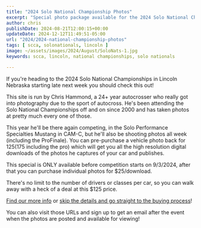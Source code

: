 ```yaml
---
title: "2024 Solo National Championship Photos"
excerpt: "Special photo package available for the 2024 Solo National Championships"
author: chris
publishDate: 2024-08-21T12:00:15+00:00
updateDate: 2024-12-12T11:49:51-05:00
url: "2024/2024-national-championship-photos"
tags: [ scca, solonationals, lincoln ]
image: ~/assets/images/2024/August/SoloNats-1.jpg
keywords: scca, lincoln, national championships, solo nationals

---
```

If you're heading to the 2024 Solo National Championships in Lincoln Nebraska starting late next week you should check this out! 

This site is run by Chris Hammond, a 24+ year autocrosser who really got into photography due to the sport of autocross. He's been attending the Solo National Championships off and on since 2000 and has taken photos at pretty much every one of those.

This year he'll be there again competing, in the Solo Performance Specialties Mustang in CAM-C, but he'll also be shooting photos all week (including the ProFinale). You can pre-purchase a vehicle photo back for $125 ($175 including the pro) which will get you all the high resolution digital downloads of the photos he captures of your car and publishes. 

This special is ONLY available before competition starts on 9/3/2024, after that you can purchase individual photos for $25/download. 

There's no limit to the number of drivers or classes per car, so you can walk away with a heck of a deal at this $125 price. 

[Find our more info](https://rainbowmarks.com/Events/2024/08/SoloNationals) or [skip the details and go straight to the buying process](https://rainbowmarks.square.site/product/2024-solo-nationals/4)!

You can also visit those URLs and sign up to get an email after the event when the photos are posted and available for viewing!

